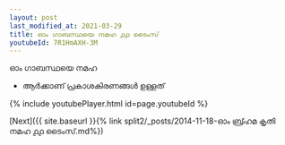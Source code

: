 ```yaml
---
layout: post
last_modified_at: 2021-03-29
title: ഓം ഗാബസ്ഥയെ നമഹ ൧൧ ടൈംസ്
youtubeId: 7R1HmAXH-3M
---
```

 
 
 ഓം ഗാബസ്ഥയെ നമഹ 
 
 -  ആർക്കാണ് പ്രകാശകിരണങ്ങൾ ഉള്ളത് 
 
  
 
  
 
 
 
 
 
 


{% include youtubePlayer.html id=page.youtubeId %}
 
[Next]({{ site.baseurl }}{% link  split2/_posts/2014-11-18-ഓം ബ്ര്ഹമ കൃതി നമഹ ൧൧ ടൈംസ്.md%})
 
